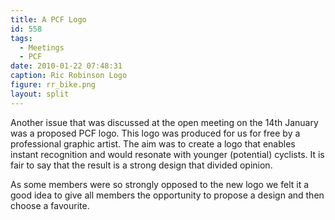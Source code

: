 ```yaml
---
title: A PCF Logo
id: 558
tags:
  - Meetings
  - PCF
date: 2010-01-22 07:48:31
caption: Ric Robinson Logo
figure: rr_bike.png
layout: split
---
```


Another issue that was discussed at the open meeting on the 14th January was a proposed PCF logo.  This logo was produced for us for free by a professional graphic artist.  The aim was to create a logo that enables instant recognition and would resonate with younger (potential) cyclists.  It is fair to say that the result is a strong design that divided opinion.

As some members were so strongly opposed to the new logo we felt it a good idea to give all members the opportunity to propose a design and then choose a favourite.
